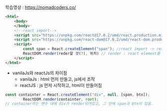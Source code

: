 학습영상 : https://nomadcoders.co/   
```html
<html>
    <body>
    </body>
    <!--react import-->
    <script src="https://unpkg.com/react@17.0.2/umd/react.production.min.js"></script>
    <script src="https://unpkg.com/react-dom@17.0.2/umd/react-dom.production.min.js"></script>
    <script>
        const span = React.createElement("span"); //react import -> react objcet에 접근
        ReactDOM.render(reder할 것(?), 위치) // render : react element를 html로 만들어 배치한다는 것
    </script>
</html>
```

-  vanilaJs와 reactJs의 차이점
    - vanilaJs : html 먼저 만들고, js에서 조작
    - reactJS : js 먼저 시작하고, html이 만들어짐


```jsx
const containter = React.createElement("div", null, [span, btn]);
        ReactDOM.render(containter, root);
// container라는 변수 내에 div가 render되어있고, 그 안에 span과 btn이 있음. 
```
